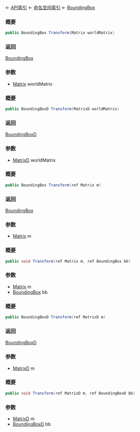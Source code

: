 ← [API索引](Api-Index) ← [命名空间索引](Namespace-Index) ← [BoundingBox](VRageMath.BoundingBox)

### 概要

```csharp
public BoundingBox Transform(Matrix worldMatrix)
```



### 返回

[BoundingBox](VRageMath.BoundingBox)



### 参数

* [Matrix](VRageMath.Matrix) worldMatrix
### 概要

```csharp
public BoundingBoxD Transform(MatrixD worldMatrix)
```



### 返回

[BoundingBoxD](VRageMath.BoundingBoxD)



### 参数

* [MatrixD](VRageMath.MatrixD) worldMatrix
### 概要

```csharp
public BoundingBox Transform(ref Matrix m)
```



### 返回

[BoundingBox](VRageMath.BoundingBox)



### 参数

* [Matrix](VRageMath.Matrix) m
### 概要

```csharp
public void Transform(ref Matrix m, ref BoundingBox bb)
```



### 参数

* [Matrix](VRageMath.Matrix) m
* [BoundingBox](VRageMath.BoundingBox) bb
### 概要

```csharp
public BoundingBoxD Transform(ref MatrixD m)
```



### 返回

[BoundingBoxD](VRageMath.BoundingBoxD)



### 参数

* [MatrixD](VRageMath.MatrixD) m
### 概要

```csharp
public void Transform(ref MatrixD m, ref BoundingBoxD bb)
```



### 参数

* [MatrixD](VRageMath.MatrixD) m
* [BoundingBoxD](VRageMath.BoundingBoxD) bb
